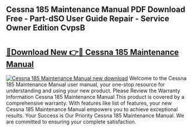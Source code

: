 ## Cessna 185 Maintenance Manual PDF Download Free - Part-dSO User Guide Repair - Service Owner Edition CvpsB

# <h2><a href="http://bc11059.oget.top/?id=Cessna+185+Maintenance+Manual">🔗Download New 👉🔴 Cessna 185 Maintenance Manual</a></h2>

[![Cessna 185 Maintenance Manual new download](https://i.imgur.com/5g1atiW.png)](http://bc11059.oget.top/?id=Cessna+185+Maintenance+Manual)
Welcome to the Cessna 185 Maintenance Manual user manual, your one-stop resource for understanding and using your new product. Please Review the Warranty Information Cessna 185 Maintenance Manual This product is covered by a comprehensive warranty. With features like list of features, your new Cessna 185 Maintenance Manual empowers you to achieve exceptional results. Your Success is Our Priority Cessna 185 Maintenance Manual. We are committed to ensuring your complete satisfaction.
